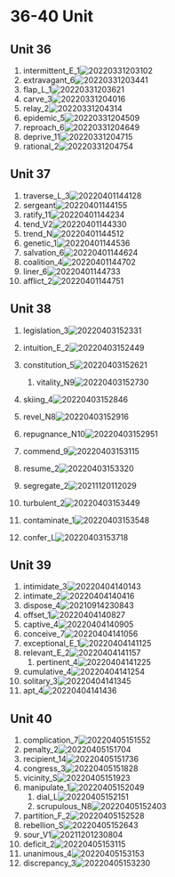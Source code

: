 # 36-40 Unit

## Unit 36

1. intermittent_E_1![20220331203102](https://raw.githubusercontent.com/Logible/Image/main/note_image/20220331203102.png)
2. extravagant_6![20220331203441](https://raw.githubusercontent.com/Logible/Image/main/note_image/20220331203441.png)
3. flap_L_1![20220331203621](https://raw.githubusercontent.com/Logible/Image/main/note_image/20220331203621.png)
4. carve_3![20220331204016](https://raw.githubusercontent.com/Logible/Image/main/note_image/20220331204016.png)
5. relay_2![20220331204314](https://raw.githubusercontent.com/Logible/Image/main/note_image/20220331204314.png)
6. epidemic_5![20220331204509](https://raw.githubusercontent.com/Logible/Image/main/note_image/20220331204509.png)
7. reproach_6![20220331204649](https://raw.githubusercontent.com/Logible/Image/main/note_image/20220331204649.png)
8. deprive_11![20220331204715](https://raw.githubusercontent.com/Logible/Image/main/note_image/20220331204715.png)
9. rational_2![20220331204754](https://raw.githubusercontent.com/Logible/Image/main/note_image/20220331204754.png)

## Unit 37

1. traverse_L_3![20220401144128](https://raw.githubusercontent.com/Logible/Image/main/note_image/20220401144128.png)
2. sergeant![20220401144155](https://raw.githubusercontent.com/Logible/Image/main/note_image/20220401144155.png)
3. ratify_11![20220401144234](https://raw.githubusercontent.com/Logible/Image/main/note_image/20220401144234.png)
4. tend_V2![20220401144330](https://raw.githubusercontent.com/Logible/Image/main/note_image/20220401144330.png)
5. trend_N![20220401144512](https://raw.githubusercontent.com/Logible/Image/main/note_image/20220401144512.png)
6. genetic_1![20220401144536](https://raw.githubusercontent.com/Logible/Image/main/note_image/20220401144536.png)
7. salvation_6![20220401144624](https://raw.githubusercontent.com/Logible/Image/main/note_image/20220401144624.png)
8. coalition_4![20220401144702](https://raw.githubusercontent.com/Logible/Image/main/note_image/20220401144702.png)
9. liner_6![20220401144733](https://raw.githubusercontent.com/Logible/Image/main/note_image/20220401144733.png)
10. afflict_2![20220401144751](https://raw.githubusercontent.com/Logible/Image/main/note_image/20220401144751.png)

## Unit 38

1. legislation_3![20220403152331](https://raw.githubusercontent.com/Logible/Image/main/note_image/20220403152331.png)
2. intuition_E_2![20220403152449](https://raw.githubusercontent.com/Logible/Image/main/note_image/20220403152449.png)
3. constitution_5![20220403152621](https://raw.githubusercontent.com/Logible/Image/main/note_image/20220403152621.png)
    1. vitality_N9![20220403152730](https://raw.githubusercontent.com/Logible/Image/main/note_image/20220403152730.png)
4. skiing_4![20220403152846](https://raw.githubusercontent.com/Logible/Image/main/note_image/20220403152846.png)
5. revel_N8![20220403152916](https://raw.githubusercontent.com/Logible/Image/main/note_image/20220403152916.png)
6. repugnance_N10![20220403152951](https://raw.githubusercontent.com/Logible/Image/main/note_image/20220403152951.png)
7. commend_9![20220403153115](https://raw.githubusercontent.com/Logible/Image/main/note_image/20220403153115.png)
8. resume_2![20220403153320](https://raw.githubusercontent.com/Logible/Image/main/note_image/20220403153320.png)

9. segregate_2![20211120112029](https://raw.githubusercontent.com/Logible/Image/main/note_image/20211120112029.png)
10. turbulent_2![20220403153449](https://raw.githubusercontent.com/Logible/Image/main/note_image/20220403153449.png)
11. contaminate_1![20220403153548](https://raw.githubusercontent.com/Logible/Image/main/note_image/20220403153548.png)
12. confer_L![20220403153718](https://raw.githubusercontent.com/Logible/Image/main/note_image/20220403153718.png)

## Unit 39

1. intimidate_3![20220404140143](https://raw.githubusercontent.com/Logible/Image/main/note_image/20220404140143.png)
2. intimate_2![20220404140416](https://raw.githubusercontent.com/Logible/Image/main/note_image/20220404140416.png)
3. dispose_4![20210914230843](https://raw.githubusercontent.com/Logible/Image/main/note_image/20210914230843.png)
4. offset_1![20220404140827](https://raw.githubusercontent.com/Logible/Image/main/note_image/20220404140827.png)
5. captive_4![20220404140905](https://raw.githubusercontent.com/Logible/Image/main/note_image/20220404140905.png)
6. conceive_7![20220404141056](https://raw.githubusercontent.com/Logible/Image/main/note_image/20220404141056.png)
7. exceptional_E_1![20220404141125](https://raw.githubusercontent.com/Logible/Image/main/note_image/20220404141125.png)
8. relevant_E_2![20220404141157](https://raw.githubusercontent.com/Logible/Image/main/note_image/20220404141157.png)
   1. pertinent_4![20220404141225](https://raw.githubusercontent.com/Logible/Image/main/note_image/20220404141225.png)
9. cumulative_4![20220404141254](https://raw.githubusercontent.com/Logible/Image/main/note_image/20220404141254.png)
10. solitary_3![20220404141345](https://raw.githubusercontent.com/Logible/Image/main/note_image/20220404141345.png)
11. apt_4![20220404141436](https://raw.githubusercontent.com/Logible/Image/main/note_image/20220404141436.png)

## Unit 40

1. complication_7![20220405151552](https://raw.githubusercontent.com/Logible/Image/main/note_image/20220405151552.png)
2. penalty_2![20220405151704](https://raw.githubusercontent.com/Logible/Image/main/note_image/20220405151704.png)
3. recipient_14![20220405151736](https://raw.githubusercontent.com/Logible/Image/main/note_image/20220405151736.png)
4. congress_3![20220405151828](https://raw.githubusercontent.com/Logible/Image/main/note_image/20220405151828.png)
5. vicinity_S![20220405151923](https://raw.githubusercontent.com/Logible/Image/main/note_image/20220405151923.png)
6. manipulate_1![20220405152049](https://raw.githubusercontent.com/Logible/Image/main/note_image/20220405152049.png)
    1. dial_L![20220405152151](https://raw.githubusercontent.com/Logible/Image/main/note_image/20220405152151.png)
    2. scrupulous_N8![20220405152403](https://raw.githubusercontent.com/Logible/Image/main/note_image/20220405152403.png)
7. partition_F_2![20220405152528](https://raw.githubusercontent.com/Logible/Image/main/note_image/20220405152528.png)
8. rebellion_S![20220405152643](https://raw.githubusercontent.com/Logible/Image/main/note_image/20220405152643.png)
9. sour_V1![20211201230804](https://raw.githubusercontent.com/Logible/Image/main/note_image/20211201230804.png)
10. deficit_2![20220405153115](https://raw.githubusercontent.com/Logible/Image/main/note_image/20220405153115.png)
11. unanimous_4![20220405153153](https://raw.githubusercontent.com/Logible/Image/main/note_image/20220405153153.png)
12. discrepancy_3![20220405153230](https://raw.githubusercontent.com/Logible/Image/main/note_image/20220405153230.png)
